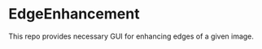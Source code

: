 EdgeEnhancement
===============

This repo provides necessary GUI for enhancing edges of a given image.
